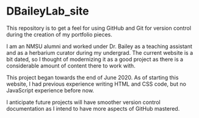 # DBaileyLab_site

This repository is to get a feel for using GitHub and Git for version control during the creation of my portfolio pieces.

I am an NMSU alumni and worked under Dr. Bailey as a teaching assistant and as a herbarium curator during my undergrad.
The current website is a bit dated, so I thought of modernizing it as a good project as there is a considerable amount of content there to work with.

This project began towards the end of June 2020.  As of starting this website, I had previous experience writing HTML and CSS code, but no JavaScript experience before now.

I anticipate future projects will have smoother version control documentation as I intend to have more aspects of GitHub mastered.
